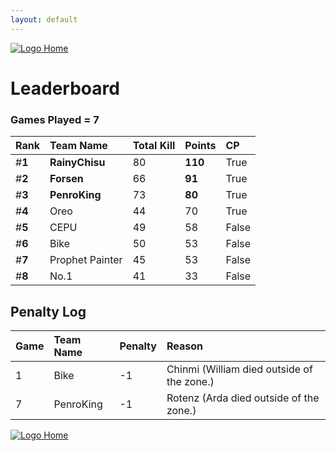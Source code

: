 ```yaml
---
layout: default
---
```



[ ![Logo](https://kanziebub.github.io/ProjectSEA/assets/images/bullet_rev.png) Home](https://kanziebub.github.io/ProjectSEA/)


# **Leaderboard**

### Games Played = 7

|  Rank  | Team Name             | Total Kill | **Points** | CP |
|:-------|:----------------------|:-----------|:-----------|:---|
| #**1** | **RainyChisu** | 80 | **110** | True | 
| #**2** | **Forsen** | 66 | **91** | True | 
| #**3** | **PenroKing** | 73 | **80** | True | 
| #**4** | Oreo | 44 | 70 | True | 
| #**5** | CEPU | 49 | 58 | False | 
| #**6** | Bike | 50 | 53 | False | 
| #**7** | Prophet Painter | 45 | 53 | False | 
| #**8** | No.1 | 41 | 33 | False | 

## Penalty Log 

|  Game  | Team Name | Penalty | Reason                |
|:-------|:----------|:--------|:----------------------|
| 1 | Bike | -1 | Chinmi (William died outside of the zone.) | 
| 7 | PenroKing | -1 | Rotenz (Arda died outside of the zone.) | 
 
 


[ ![Logo](https://kanziebub.github.io/ProjectSEA/assets/images/bullet_rev.png) Home](https://kanziebub.github.io/ProjectSEA/)
    